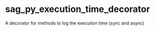 # sag_py_execution_time_decorator
A decorator for methods to log the execution time (sync and async)

